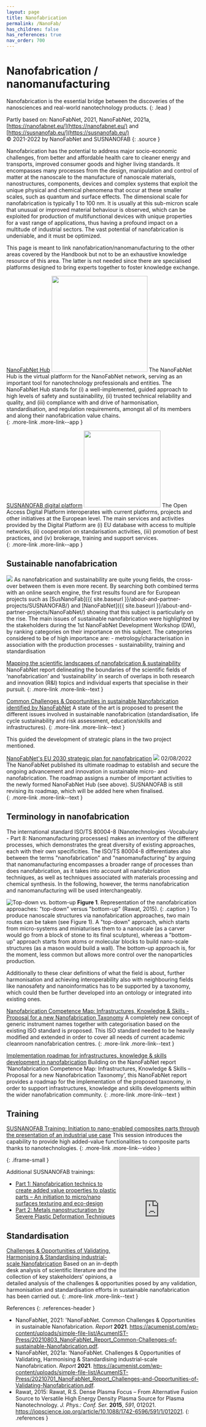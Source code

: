 ```yaml
---
layout: page
title: Nanofabrication
permalink: /NanoFab/
has_children: false
has_references: true
nav_order: 700
---
```


# Nanofabrication / nanomanufacturing 
Nanofabrication is the essential bridge between the discoveries of the nanosciences and real-world nanotechnology products. 
{: .lead }

Partly based on: NanoFabNet, 2021, NanoFabNet, 2021a, [https://nanofabnet.eu/](https://nanofabnet.eu/) and [https://susnanofab.eu/](https://susnanofab.eu/)<br>
© 2021-2022 by NanoFabNet and SUSNANOFAB
{: .source }

Nanofabrication has the potential to address major socio-economic challenges, from better and affordable health care to cleaner energy and transports, improved consumer goods and higher living standards. It encompasses many processes from the design, manipulation and control of matter at the nanoscale to the manufacture of nanoscale materials, nanostructures, components, devices and complex systems that exploit the unique physical and chemical phenomena that occur at these smaller scales, such as quantum and surface effects. The dimensional scale for nanofabrication is typically 1 to 100 nm. It is usually at this sub-micron scale that unusual or improved material behaviour is observed, which can be exploited for production of multifunctional devices with unique properties for a vast range of applications, thus having a profound impact on a multitude of industrial sectors. The vast potential of nanofabrication is undeniable, and it must be optimized. 

This page is meant to link nanofabrication/nanomanufacturing to the other areas covered by the Handbook but not to be an exhaustive knowledge resource of this area. The latter is not needed since there are specialised platforms designed to bring experts together to foster knowledge exchange.

[NanoFabNet Hub](https://www.nanofabnet.net/)
<a href="https://www.nanofabnet.net/"><img src="{{ site.baseurl }}/images/logos/NanoFabNet-New-Logo.png" class="image--right" width="250"></a>
The NanoFabNet Hub is the virtual platform for the NanoFabNet network, serving as an important tool for nanotechnology professionals and entities. The NanoFabNet Hub stands for (i) a well-implemented, guided approach to high levels of safety and sustainability, (ii) trusted technical reliability and quality, and (iii) compliance with and drive of harmonisation, standardisation, and regulation requirements, amongst all of its members and along their nanofabrication value chains.
<br clear="right">
{: .more-link .more-link--app }

[SUSNANOFAB digital platform](https://susnanofab.oppornet.com/)
<a href="https://susnanofab.oppornet.com/"><img src="{{ site.baseurl }}/images/logos/SUSNANOFAB.png" class="image--right" width="200"></a>
The Open Access Digital Platform interoperates with current platforms, projects and other initiatives at the European level. The main services and activities provided by the Digital Platform are (i) EU database with access to multiple networks, (ii) cooperation on standarisation activities, (iii) promotion of best practices, and (iv) brokerage, training and support services.
<br clear="right">
{: .more-link .more-link--app }

## Sustainable nanofabrication
<img src="{{ site.baseurl }}/images/NanoFab/NanoFabNet2.jpg" class="image--right">
As nanofabrication and sustainability are quite young fields, the cross-over between them is even more recent. By searching both combined terms with an online search engine, the first results found are for European projects such as [SusNanoFab]({{ site.baseurl }}/about-and-partner-projects/SUSNANOFAB/) and [NanoFabNet]({{ site.baseurl }}/about-and-partner-projects/NanoFabNet/) showing that this subject is particularly on the rise. The main issues of sustainable nanofabrication were highlighted by the stakeholders during the 1st NanoFabNet Development Workshop (DW), by ranking categories on their importance on this subject. The categories considered to be of high importance are: 
- metrology/characterisation in association with the production processes
- sustainability, training and standardisation

[Mapping the scientific landscapes of nanofabrication & sustainability](https://acumenist.com/mapping-the-scientific-landscapes-of-nanofabrication-sustainability/)
NanoFabNet report delineating the boundaries of the scientific fields of ‘nanofabrication’ and ‘sustainability’ in search of overlaps in both research and innovation (R&I) topics and individual experts that specialise in their pursuit.
{: .more-link .more-link--text }

[Common Challenges & Opportunities in sustainable Nanofabrication identified by NanoFabNet](https://acumenist.com/wp-content/uploads/simple-file-list/AcumenIST-Press/20210803_NanoFabNet_Report_Common-Challenges-of-sustainable-Nanofabrication.pdf)
A state of the art is proposed to present the different issues involved in sustainable nanofabrication (standardisation, life cycle sustainability and risk assessment, education/skills and infrastructures).
{: .more-link .more-link--text }

This guided the development of strategic plans in the two project mentioned.

[NanoFabNet's EU 2030 strategic plan for nanofabrication](https://acumenist.com/eu-2030-strategic-plan-for-nanofabrication/)
<a href="https://acumenist.com/eu-2030-strategic-plan-for-nanofabrication/"><img src="{{site.baseurl}}/images/NanoFab/NanoFabNet-Action-Plans-1024x653.jpg" class="image--left" /></a>
02/08/2022<br>
The NanoFabNet published its ultimate roadmap to establish and secure the ongoing advancement and innovation in sustainable micro- and nanofabrication. The roadmap assigns a number of important activities to the newly formed NanoFabNet Hub (see above). SUSNANOFAB is still revising its roadmap, which will be added here when finalised.
<br clear="all">
{: .more-link .more-link--text }


## Terminology in nanofabrication
The international standard ISO/TS 80004-8 (Nanotechnologies -Vocabulary - Part 8: Nanomanufacturing processes) makes an inventory of the different processes, which demonstrates the great diversity of existing approaches, each with their own specificities. The ISO/TS 80004-8 differentiates also between the terms "nanofabrication" and "nanomanufacturing" by arguing that nanomanufacturing encompasses a broader range of processes than does nanofabrication, as it takes into account all nanofabrication techniques, as well as techniques associated with materials processing and chemical synthesis. In the following, however, the terms nanofabrication and nanomanufacturing will be used interchangeably.

![Top-down vs. bottom-up]({{site.baseurl}}/images/NanoFab/NanoFabNet1.jpg)
**Figure 1**. Representation of the nanofabrication approaches: "top-down" versus "bottom-up" (Rawat, 2015).
{: .caption }
To produce nanoscale structures via nanofabrication approaches, two main routes can be taken (see Figure 1). A "top-down" approach, which starts from micro-systems and miniaturises them to a nanoscale (as a carver would go from a block of stone to its final sculpture), whereas a "bottom-up" approach starts from atoms or molecular blocks to build nano-scale structures (as a mason would build a wall). The bottom-up approach is, for the moment, less common but allows more control over the
nanoparticles production.

Additionally to these clear definitions of what the field is about, further harmonisation and achieving interoperability also with neighbouring fields like nanosafety and nanoinformatics has to be supported by a taxonomy, which could then be further developed into an ontology or integrated into existing ones. 

[Nanofabrication Competence Map: Infrastructures, Knowledge & Skills - Proposal for a new Nanofabrication Taxonomy](https://acumenist.com/wp-content/uploads/simple-file-list/AcumenIST-Press/20210809_NanoFabNet_Nanofabrication-Competence-Map.pdf)
A completely new concept of generic instrument names together with categorisation based on the existing ISO standard is proposed. This ISO standard needed to be heavily modified and extended in order to cover all needs of current academic cleanroom nanofabrication centres.
{: .more-link .more-link--text }

[Implementation roadmap for infrastructures, knowledge & skills development in nanofabrication](https://acumenist.com/implementation-roadmap-for-infrastructures-knowledge-skills-development-in-nanofabrication/)
Building on the NanoFabNet report ‘Nanofabrication Competence Map: Infrastructures, Knowledge & Skills – Proposal for a new Nanofabrication Taxonomy‘, this NanoFabNet report provides a roadmap for the implementation of the proposed taxonomy, in order to support infrastructures, knowledge and skills developments within the wider nanofabrication community.
{: .more-link .more-link--text }

## Training
[SUSNANOFAB Training: Initiation to nano-enabled composites parts through the presentation of an industrial use case](https://susnanofab.eu/trainings-by-ipc/)
This session introduces the capability to provide high added-value functionalities to composite parts thanks to nanotechnologies.
{: .more-link .more-link--video }

<iframe width="210" height="315" src="https://www.youtube.com/embed/yAX1sAvGyDI" frameborder="0" allowfullscreen="allowfullscreen" align="right">&nbsp;</iframe>
{: .iframe-small }

Additional SUSNANOFAB trainings:
- [Part 1: Nanofabrication technics to create added value properties to plastic parts – An initiation to micro/nano surfaces texturing and eco-design](https://susnanofab.eu/trainings-nanofab/)
- [Part 2: Metals nanostructuration by Severe Plastic Deformation Techniques](https://susnanofab.eu/trainings-by-rina/)

## Standardisation
[Challenges & Opportunities of Validating, Harmonising & Standardising industrial-scale Nanofabrication](https://acumenist.com/wp-content/uploads/simple-file-list/AcumenIST-Press/20210701_NanoFabNet_Report_Challenges-and-Opportunities-of-Validating-Nanofabrication.pdf)
Based on an in-depth desk analysis of scientific literature and the collection of key stakeholders’ opinions, a detailed analysis of the challenges & opportunities posed by any validation, harmonisation and standardisation efforts in sustainable nanofabrication has been carried out.
{: .more-link .more-link--text }

References
{: .references-header }
- NanoFabNet, 2021: 'NanoFabNet. Common Challenges & Opportunities in sustainable Nanofabrication. <i>Report</i> <b>2021</b>. <a href="https://acumenist.com/wp-content/uploads/simple-file-list/AcumenIST-Press/20210803_NanoFabNet_Report_Common-Challenges-of-sustainable-Nanofabrication.pdf">https://acumenist.com/wp-content/uploads/simple-file-list/AcumenIST-Press/20210803_NanoFabNet_Report_Common-Challenges-of-sustainable-Nanofabrication.pdf</a>.
- NanoFabNet, 2021a: 'NanoFabNet. Challenges & Opportunities of Validating, Harmonising & Standardising industrial-scale Nanofabrication. <i>Report</i> <b>2021</b>. <a href="https://acumenist.com/wp-content/uploads/simple-file-list/AcumenIST-Press/20210701_NanoFabNet_Report_Challenges-and-Opportunities-of-Validating-Nanofabrication.pdf">https://acumenist.com/wp-content/uploads/simple-file-list/AcumenIST-Press/20210701_NanoFabNet_Report_Challenges-and-Opportunities-of-Validating-Nanofabrication.pdf</a>.
- Rawat, 2015: Rawat, R.S. Dense Plasma Focus – From Alternative Fusion Source to Versatile High Energy Density Plasma Source for Plasma Nanotechnology. <i>J. Phys.: Conf. Ser.</i> <b>2015</b>, <i>591</i>, 012021. <a href="https://iopscience.iop.org/article/10.1088/1742-6596/591/1/012021">https://iopscience.iop.org/article/10.1088/1742-6596/591/1/012021</a>.
{: .references }
